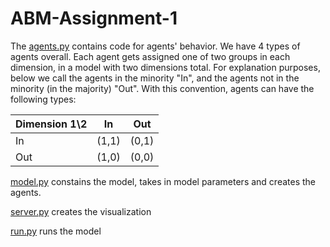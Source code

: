 # ABM-Assignment-1

The [agents.py](https://github.com/mdvadillo/ABM-Assignment-1/blob/main/agents.py) contains code for agents' behavior. We have 4 types of agents overall. Each agent gets assigned one of two groups in each dimension, in a model with two dimensions total. For explanation purposes, below we call the agents in the minority "In", and the agents not in the minority (in the majority) "Out". With this convention, agents can have the following types:

Dimension 1\2 | In | Out 
--- | --- | --- 
In | (1,1) | (0,1) 
Out | (1,0) | (0,0) 

[model.py](https://github.com/mdvadillo/ABM-Assignment-1/blob/main/model.py) constains the model, takes in model parameters and creates the agents. 

[server.py](https://github.com/mdvadillo/ABM-Assignment-1/blob/main/server.py)  creates the visualization

[run.py](https://github.com/mdvadillo/ABM-Assignment-1/blob/main/model.py)  runs the model
